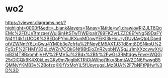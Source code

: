 # wo2
https://viewer.diagrams.net/?highlight=0000ff&edit=_blank&layers=1&nav=1&title=w1.drawio#RjZJLT8QgEMc%2FDUeTtmzaerWuj6inHtSTwTIWEloalr789FKZvrLZZC8EfvNg5j9DaFYNj4Y14k1zUCQK%2BEDoPYmiJKXunMDowYEiKI3kHoUryOUvIAyQtpLDaedotVZWNntY6LqGwu4YM0b3e7cfrfa%2FNqyEM5AXTJ3Td8mt8DSNkpU%2FgSzF%2FHMY33pLxWZn7OQkGNf9BtEjoZnR2vpbNWSgJu1mXXzcwwXrUpiB2l4T8BxbmhjVHV%2FMV5J%2Bdx%2Bfr%2FwGs3RMtdgwFmvHWQGj25rDlCQk9K4X0kLesGKy9m7kjglbKTRjOjAWhot1hkv3bmtAV2DN6FwwgB5QMNyYKMB3v%2BofzqKKjfYxMoYjL5fUqyrugsLMz3UA%2F7bNFtPjHw%3D%3D

